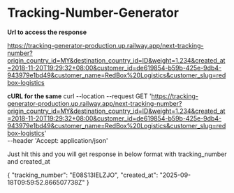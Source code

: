 # Tracking-Number-Generator

**Url to access the response**

https://tracking-generator-production.up.railway.app/next-tracking-number?origin_country_id=MY&destination_country_id=ID&weight=1.234&created_at=2018-11-20T19:29:32+08:00&customer_id=de619854-b59b-425e-9db4-943979e1bd49&customer_name=RedBox%20Logistics&customer_slug=redbox-logistics

**cURL for the same**
curl --location --request GET 'https://tracking-generator-production.up.railway.app/next-tracking-number?origin_country_id=MY&destination_country_id=ID&weight=1.234&created_at=2018-11-20T19:29:32+08:00&customer_id=de619854-b59b-425e-9db4-943979e1bd49&customer_name=RedBox%20Logistics&customer_slug=redbox-logistics' \
--header 'Accept: application/json'

Just hit this and you will get response in below format with tracking_number and created_at

{
    "tracking_number": "E08S13IELZJO",
    "created_at": "2025-09-18T09:59:52.866507738Z"
}
